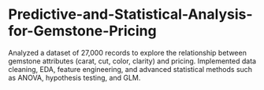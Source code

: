 # Predictive-and-Statistical-Analysis-for-Gemstone-Pricing
Analyzed a dataset of 27,000 records to explore the relationship between gemstone attributes (carat, cut, color, clarity) and pricing. Implemented data cleaning, EDA, feature engineering, and advanced statistical methods such as ANOVA, hypothesis testing, and GLM.
